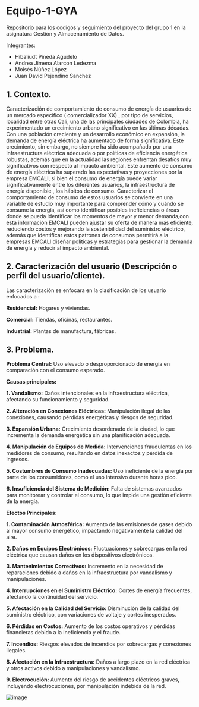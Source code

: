 # Equipo-1-GYA
Repositorio para los codigos y seguimiento del proyecto del grupo 1 en la asignatura Gestión y Almacenamiento de Datos.

Integrantes:
 * Hibaliudt Pineda Agudelo
 * Andrea Jimena Alarcon Ledezma
 * Moisés Núñez López
 * Juan David Pejendino Sanchez

## 1. Contexto.

Caracterización de comportamiento de consumo de energía de usuarios de un mercado específico ( comercializador XX) , por tipo de servicios, localidad entre otras Cali, una de las principales ciudades de Colombia, ha experimentado un crecimiento urbano significativo en las últimas décadas. Con una población creciente y un desarrollo económico en expansión, la demanda de energía eléctrica ha aumentado de forma significativa. Este crecimiento, sin embargo, no siempre ha sido acompañado por una infraestructura eléctrica adecuada o por políticas de eficiencia energética robustas, además que en la actualidad las regiones enfrentan desafíos muy significativos con respecto al impacto ambiental. Este aumento de consumo de energía eléctrica ha superado las expectativas y proyecciones por la empresa EMCALI, si bien el consumo de energía puede variar significativamente entre los diferentes usuarios, la infraestructura de energía disponible , los hábitos de consumo. Caracterizar el comportamiento de consumo de estos usuarios se convierte en una variable de estudio muy importante para comprender cómo y cuándo se consume la energía, así como identificar posibles ineficiencias o áreas donde se pueda identificar los momentos de mayor y menor demanda,con esta información EMCALI pueden ajustar su oferta de manera más eficiente, reduciendo costos y mejorando la sostenibilidad del suministro eléctrico, además que identificar estos patrones de consumos permitirá a la empresas EMCALI diseñar políticas y estrategias para gestionar la demanda de energía y reducir al impacto ambiental.

## 2. Caracterización del usuario (Descripción o perfil del usuario/cliente).

Las caracterización se enfocara en la clasificación de los usuario enfocados a :

**Residencial:** Hogares y viviendas.

**Comercial:** Tiendas, oficinas, restaurantes.

**Industrial:** Plantas de manufactura, fábricas.

## 3. Problema.

**Problema Central:** Uso elevado o desproporcionado de energía en comparación con el consumo esperado.

**Causas principales:**
  
  **1. Vandalismo:** Daños intencionales en la infraestructura eléctrica, afectando su funcionamiento y seguridad.
  
  **2. Alteración en Conexiones Eléctricas:** Manipulación ilegal de las conexiones, causando pérdidas energéticas y riesgos de seguridad.
  
  **3. Expansión Urbana:** Crecimiento desordenado de la ciudad, lo que incrementa la demanda energética sin una planificación adecuada.
  
  **4.  Manipulación de Equipos de Medida:** Intervenciones fraudulentas en los medidores de consumo, resultando en datos inexactos y pérdida de ingresos.
  
  **5. Costumbres de Consumo Inadecuadas:** Uso ineficiente de la energía por parte de los consumidores, como el uso intensivo durante horas pico.
  
  **6. Insuficiencia del Sistema de Medición:** Falta de sistemas avanzados para monitorear y controlar el consumo, lo que impide una gestión eficiente de la energía.

**Efectos Principales:**
  
  **1. Contaminación Atmosférica:** Aumento de las emisiones de gases debido al mayor consumo energético, impactando negativamente la calidad del aire.
  
  **2. Daños en Equipos Electrónicos:** Fluctuaciones y sobrecargas en la red eléctrica que causan daños en los dispositivos electrónicos.
  
  **3. Mantenimientos Correctivos:** Incremento en la necesidad de reparaciones debido a daños en la infraestructura por vandalismo y manipulaciones.
  
  **4. Interrupciones en el Suministro Eléctrico:** Cortes de energía frecuentes, afectando la continuidad del servicio.
  
  **5. Afectación en la Calidad del Servicio:** Disminución de la calidad del suministro eléctrico, con variaciones de voltaje y cortes inesperados.
  
  **6. Pérdidas en Costos:** Aumento de los costos operativos y pérdidas financieras debido a la ineficiencia y el fraude.
  
  **7. Incendios:** Riesgos elevados de incendios por sobrecargas y conexiones ilegales.
  
  **8. Afectación en la Infraestructura:** Daños a largo plazo en la red eléctrica y otros activos debido a manipulaciones y vandalismo.
  
  **9. Electrocución:** Aumento del riesgo de accidentes eléctricos graves, incluyendo electrocuciones, por manipulación indebida de la red.


![image](https://github.com/user-attachments/assets/e54c0f81-f31b-400c-a52e-3243038e04ef)
